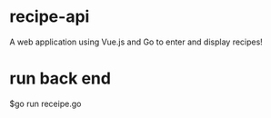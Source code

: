 # recipe-api
A web application using Vue.js and Go to enter and display recipes!

# run back end
$go run receipe.go
